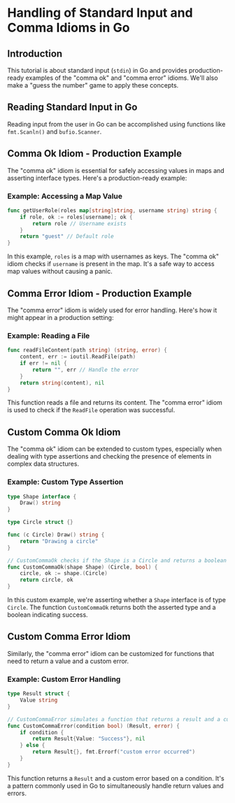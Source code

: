 # Handling of Standard Input and Comma Idioms in Go

## Introduction

This tutorial is about standard input (`stdin`) in Go and provides production-ready examples of the "comma ok" and "comma error" idioms. We'll also make a "guess the number" game to apply these concepts.

## Reading Standard Input in Go

Reading input from the user in Go can be accomplished using functions like `fmt.Scanln()` and `bufio.Scanner`.

## Comma Ok Idiom - Production Example

The "comma ok" idiom is essential for safely accessing values in maps and asserting interface types. Here's a production-ready example:

### Example: Accessing a Map Value

```go
func getUserRole(roles map[string]string, username string) string {
    if role, ok := roles[username]; ok {
        return role // Username exists
    }
    return "guest" // Default role
}
```

In this example, `roles` is a map with usernames as keys. The "comma ok" idiom checks if `username` is present in the map. It's a safe way to access map values without causing a panic.

## Comma Error Idiom - Production Example

The "comma error" idiom is widely used for error handling. Here's how it might appear in a production setting:

### Example: Reading a File

```go
func readFileContent(path string) (string, error) {
    content, err := ioutil.ReadFile(path)
    if err != nil {
        return "", err // Handle the error
    }
    return string(content), nil
}
```

This function reads a file and returns its content. The "comma error" idiom is used to check if the `ReadFile` operation was successful.

## Custom Comma Ok Idiom

The "comma ok" idiom can be extended to custom types, especially when dealing with type assertions and checking the presence of elements in complex data structures.

### Example: Custom Type Assertion

```go
type Shape interface {
    Draw() string
}

type Circle struct {}

func (c Circle) Draw() string {
    return "Drawing a circle"
}

// CustomCommaOk checks if the Shape is a Circle and returns a boolean accordingly
func CustomCommaOk(shape Shape) (Circle, bool) {
    circle, ok := shape.(Circle)
    return circle, ok
}
```

In this custom example, we're asserting whether a `Shape` interface is of type `Circle`. The function `CustomCommaOk` returns both the asserted type and a boolean indicating success.

## Custom Comma Error Idiom

Similarly, the "comma error" idiom can be customized for functions that need to return a value and a custom error.

### Example: Custom Error Handling

```go
type Result struct {
    Value string
}

// CustomCommaError simulates a function that returns a result and a custom error
func CustomCommaError(condition bool) (Result, error) {
    if condition {
        return Result{Value: "Success"}, nil
    } else {
        return Result{}, fmt.Errorf("custom error occurred")
    }
}
```

This function returns a `Result` and a custom error based on a condition. It's a pattern commonly used in Go to simultaneously handle return values and errors.


